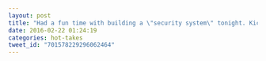 ```yaml
---
layout: post
title: "Had a fun time with building a \"security system\" tonight. Kickstarter forthcoming."
date: 2016-02-22 01:24:19
categories: hot-takes
tweet_id: "701578229296062464"
---
```



<!-- Original tweet: https://twitter.com/i/status/701578229296062464 -->